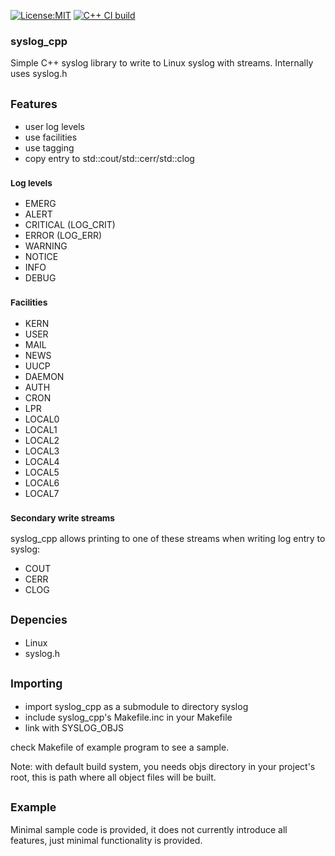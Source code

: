 [![License:MIT](https://img.shields.io/badge/License-MIT-blue?style=plastic)](LICENSE)
[![C++ CI build](../../actions/workflows/build.yml/badge.svg)](../../actions/workflows/build.yml)

### syslog_cpp
Simple C++ syslog library to write to Linux syslog with streams.
Internally uses syslog.h

## <sub>Features</sub>

 - user log levels
 - use facilities
 - use tagging
 - copy entry to std::cout/std::cerr/std::clog

### <sub>Log levels</sub>

 - EMERG
 - ALERT
 - CRITICAL (LOG_CRIT)
 - ERROR (LOG_ERR)
 - WARNING
 - NOTICE
 - INFO
 - DEBUG

### <sub>Facilities</sub>

 - KERN
 - USER
 - MAIL
 - NEWS
 - UUCP
 - DAEMON
 - AUTH
 - CRON
 - LPR
 - LOCAL0
 - LOCAL1
 - LOCAL2
 - LOCAL3
 - LOCAL4
 - LOCAL5
 - LOCAL6
 - LOCAL7

### <sub>Secondary write streams</sub>
syslog_cpp allows printing to one of these streams when writing
log entry to syslog:

 - COUT
 - CERR
 - CLOG

## <sub>Depencies</sub>

 - Linux
 - syslog.h


## <sub>Importing</sub>

 - import syslog_cpp as a submodule to directory syslog
 - include syslog_cpp's Makefile.inc in your Makefile
 - link with SYSLOG_OBJS

check Makefile of example program to see a sample.

Note: with default build system, you needs objs directory in your project's root, this is path
where all object files will be built.

## <sub>Example</sub>

Minimal sample code is provided, it does not currently introduce all features, just
minimal functionality is provided. 
